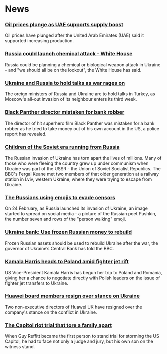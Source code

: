 # News
### [Oil prices plunge as UAE supports supply boost](https://www.bbc.com/news/business-60680787)
Oil prices have plunged after the United Arab Emirates (UAE) said it supported increasing production.
### [Russia could launch chemical attack - White House](https://www.bbc.com/news/uk-60683248)
Russia could be planning a chemical or biological weapon attack in Ukraine - and "we should all be on the lookout", the White House has said.
### [Ukraine and Russia to hold talks as war rages on](https://www.bbc.com/news/world-europe-60687203)
The oreign ministers of Russia and Ukraine are to hold talks in Turkey, as Moscow's all-out invasion of its neighbour enters its third week. 
### [Black Panther director mistaken for bank robber](https://www.bbc.com/news/world-us-canada-60685146)
The director of hit superhero film Black Panther was mistaken for a bank robber as he tried to take money out of his own account in the US, a police report has revealed.
### [Children of the Soviet era running from Russia](https://www.bbc.com/news/world-europe-60685723)
The Russian invasion of Ukraine has torn apart the lives of millions. Many of those who were fleeing the country grew up under communism when Ukraine was part of the USSR - the Union of Soviet Socialist Republics. The BBC's Fergal Keane met two members of that older generation at a railway station in Lviv, western Ukraine, where they were trying to escape from Ukraine. 
### [The Russians using emojis to evade censors](https://www.bbc.com/news/60649725)
On 24 February, as Russia launched its invasion of Ukraine, an image started to spread on social media - a picture of the Russian poet Pushkin, the number seven and rows of the "person walking" emoji. 
### [Ukraine bank: Use frozen Russian money to rebuild](https://www.bbc.com/news/business-60684660)
Frozen Russian assets should be used to rebuild Ukraine after the war, the governor of Ukraine’s Central Bank has told the BBC.
### [Kamala Harris heads to Poland amid fighter jet rift](https://www.bbc.com/news/world-us-canada-60683699)
US Vice-President Kamala Harris has begun her trip to Poland and Romania, giving her a chance to negotiate directly with Polish leaders on the issue of fighter jet transfers to Ukraine. 
### [Huawei board members resign over stance on Ukraine](https://www.bbc.com/news/technology-60669538)
Two non-executive directors of Huawei UK have resigned over the company's stance on the conflict in Ukraine.
### [The Capitol riot trial that tore a family apart](https://www.bbc.com/news/world-us-canada-60671723)
When Guy Reffitt became the first person to stand trial for storming the US Capitol, he had to face not only a judge and jury, but his own son on the witness stand.
